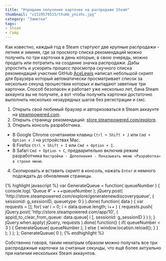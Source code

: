 ```yaml
---
title: "Упрощаем получение карточек на распродаже Steam"
thumbnail: "v1519579533/thumb_ynixhc.jpg"
category: "Заметки"
tags:
- Steam
- Гайд
---
```


Как известно, каждый год в Steam стартуют две крупные распродажи - летняя и зимняя, где за просмотр списка рекомендаций можно получить по три карточки в день которые, в свою очередь, можно продать или потратить на создание значка распродажи. Дабы упростить и ускорить процесс просмотра скучного списка рекомендаций участник GitHub [AceLewis][1] написал небольшой скрипт для браузера который автоматически просматривает список за несколько секунд прошествии которых и выпадают заветные три карточки. Способ безопасен и работает уже несколько лет, бана Steam аккаунта вы не получите, а вот чтобы получить карточки достаточно выполнить несколько незаурядных шагов без регистрации и смс.

<!-- more -->

1. Открыть свой любимый браузер и авторизоваться в Steam аккаунте на [steampowered.com][2].
2. Открыть страницу рекомендаций: [store.steampowered.com/explore][3].
3. Открыть консоль разработчика.
- В Google Chrome сочетанием клавиш `Ctrl + Shift + J` или `Cmd + Option + J` на устройствах Mac.
- В Firefox `Ctrl + Shift + I` или `Cmd + Option + I`.
- В Safari `Cmd + Option + C`, предварительно включив режим разработчика `Настройки - Дополнения - Показывать меню «Разработка» в строке меню`.
4. Скопировать и вставить скрипт в консоль, нажать `Enter` и немного подождать до обновления страницы.

<div full color class="light-dark">
{% highlight javascript %}
var GenerateQueue = function( queueNumber )
{
    console.log( 'Queue #' + ++queueNumber );
    jQuery.post( 'http://store.steampowered.com/explore/generatenewdiscoveryqueue', { sessionid: g_sessionID, queuetype: 0 } ).done( function( data )
    {
        var requests = [];
        for( var i = 0; i < data.queue.length; i++ )
        {
            requests.push( jQuery.post( 'http://store.steampowered.com/app/10', { appid_to_clear_from_queue: data.queue[ i ], sessionid: g_sessionID } ) );
        }
        jQuery.when.apply( jQuery, requests ).done( function()
        {
            if( queueNumber < 3 )
            {
                GenerateQueue( queueNumber );
            }
            else
            {
                window.location.reload();
            }
        } );
    } );
};
GenerateQueue( 0 );
{% endhighlight %}
</div>

Собственно говоря, таким нехитрым образом можно получать все три распродажные карточки за считаные секунды, что ещё более актуально при наличии нескольких Steam аккаунтов. 

[1]:	https://github.com/AceLewis/
[2]:	http://steampowered.com/
[3]:	http://store.steampowered.com/explore/